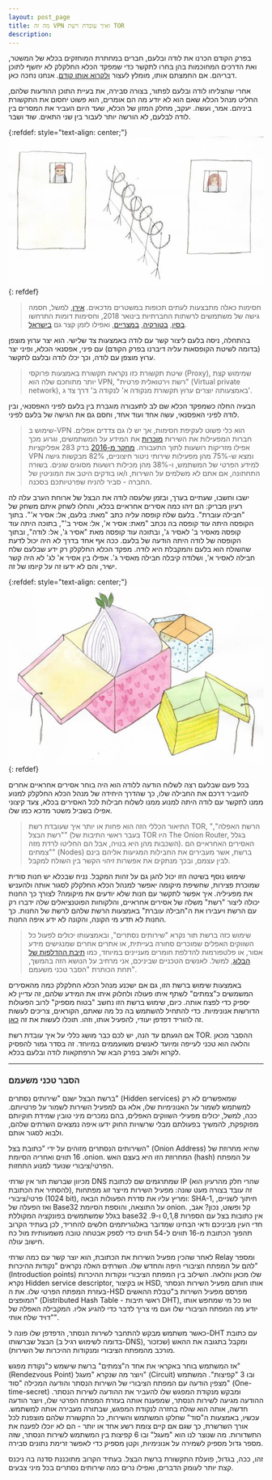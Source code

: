 ```yaml
---
layout: post_page
title: מה זה VPN ואיך עובדת רשת TOR
description: 
---
```


בפרק הקודם הכרנו את לודה ובלעם, חברים במחתרת המוחזקים בכלא של המשטר, ואת הדרכים המחוכמות בהן בחרו לתקשר כדי שמפקד הכלא החלקלק לא יחשף לתוכן דבריהם. אם החמצתם אותו, מומלץ לעצור [ולקרוא אותו קודם](http://tech.b48.club/2018/01/27/how-https-works.html). אנחנו נחכה כאן.

אחרי שהצליחו לודה ובלעם לפתור, בצורה סבירה, את בעיית התוכן ההודעות שלהם, החליט מנהל הכלא שאם הוא לא יודע מה הם אומרים, הוא פשוט יחסום את התקשורת ביניהם. אמר, ועשה. יעקב, מחלק המזון של הכלא, שעד היום העביר את המסרים בין לודה לבלעם, לא הורשה יותר לעבור בין שני התאים. שוד ושבר.

{:refdef: style="text-align: center;"}
![blocked connection](/img/2018-02-04-01.jpg)
{: refdef}

> חסימות כאלה מתבצעות לעתים תכופות במשטרים מדכאים. [אירן](https://www.nytimes.com/2018/01/02/technology/iran-protests-social-media.html), למשל, חסמה גישה של משתמשים לרשתות החברתיות בינואר 2018, וחסימות דומות התרחשו [בסין](https://www.nytimes.com/2017/09/25/business/china-whatsapp-blocked.html), [בטורקיה](https://techcrunch.com/2016/11/04/turkey-blocks-social-media-again-to-stall-protests-heres-how-to-access-them/), [במצריים](https://www.theguardian.com/world/2011/jan/26/egypt-blocks-social-media-websites), ואפילו לזמן קצר גם [בישראל](https://internet-israel.com/%D7%97%D7%93%D7%A9%D7%95%D7%AA-%D7%90%D7%99%D7%A0%D7%98%D7%A8%D7%A0%D7%98/%D7%90%D7%99%D7%A8%D7%90%D7%9F-%D7%96%D7%94-%D7%9B%D7%90%D7%9F-%D7%A0%D7%98%D7%95%D7%95%D7%99%D7%96%D7%9F-%D7%97%D7%A1%D7%9E%D7%94-%D7%90%D7%AA-%D7%98%D7%9C%D7%92%D7%A8%D7%9D-%D7%90%D7%97%D7%A8/).

בהתחלה, ניסה בלעם ליצור קשר עם לודה באמצעות צד שלישי. הוא יצר ערוץ מוצפן (בדומה לשיטת הקופסאות עליה דיברנו בפרק הקודם) עם פיני, אפסנאי הכלא, ופיני יצר ערוץ מוצפן עם לודה, וכך יכלו לודה ובלעם לתקשר. 

> שיטת תקשורת כזו נקראת תקשורת באמצעות פרוקסי (Proxy), שמימוש קצת יותר מתוחכם שלה הוא VPN, "רשת וירטואלית פרטית" (Virtual private network), באמצעותה יוצרים ערוץ תקשורת מנקודה א' לנקודה ב' דרך צד ג'.

הבעיה החלה כשמפקד הכלא שם לב לתעבורה מוגברת בין בלעם לפיני האפסנאי, ובין לודה לפיני האפסנאי, עשה אחד ועוד אחד, וחסם גם את הגישה של בלעם לפיני. 

> שימוש ב-VPN הוא כלי פשוט לעקיפת חסימות, אך יש לו גם צדדים אפלים. חברות המפעילות את השירות [מוכרות](https://www.cyberscoop.com/hotspot-shield-accused-of-snooping-on-vpn-users-and-selling-data-to-advertisers/) את המידע על המשתמשים, וגרוע מכך אפילו מזריקות רושעות לתוך התעבורה. [מחקר מ-2016](https://research.csiro.au/ng/wp-content/uploads/sites/106/2016/08/paper-1.pdf) בדק 283 אפליקציות VPN ומצא ש-75% מהן מפעילות שירותי ניטור חיצוניים, 82% מבקשות גישה למידע הפרטי של המשתמש, ו-38% מהן מכילות רושעות מסוגים שונים. בשורה התחתונה, אם אתם לא משלמים על השירות, ו/או בודקים היטב את המוניטין של החברה - סביר להניח שפרטיותכם בסכנה.

ישבו וחשבו, שעתיים בערך, ובזמן שלעסה לודה את הבצל של ארוחת הערב עלה לה רעיון מבריק: הם זיהו כמה אסירים אחראיים בכלא, והחלו לשחק איתם משחק של "חבילה עוברת". בלעם שלח קופסה עליה כתב "מאת: בלעם, אל: אסיר א'". בתוך הקופסה היתה עוד קופסה בה נכתב "מאת: אסיר א', אל: אסיר ב'", בתוכה היתה עוד קופסה מאסיר ב' לאסיר ג', ובתוכה עוד קופסה מאת "אסיר ג', אל: לודה", ובתוך הקופסה של לודה היתה הודעה של בלעם. ככה אף אחד בדרך לא היה יכול לדעת שהשולח הוא בלעם והמקבלת היא לודה. מפקד הכלא החלקלק רק ידע שבלעם שלח חבילה לאסיר א', ושלודה קיבלה חבילה מאסיר ג'. אפילו בין אסיר א' לג' לא היה קשר ישיר, והם לא ידעו זה על קיומו של זה.

{:refdef: style="text-align: center;"}
![onion packages](/img/2018-02-04-02.jpg)
{: refdef}

בכל פעם שבלעם רצה לשלוח הודעה ללודה הוא היה בוחר אסירים אחראיים אחרים להעביר דרכם את החבילה שלו, כך שהדרך היחידה של מנהל הכלא החלקלק למנוע ממנו לתקשר עם לודה היתה למנוע ממנו לשלוח חבילות לכל האסירים בכלא, צעד קיצוני אפילו בשביל משטר מדכא כמו שלו.

> התיאור הכללי הזה הוא פחות או יותר איך שעובדת רשת TOR, "הרשת האפלה", "רשת הבצל" (בעבר ראשי התיבות של TOR היו The Onion Router, בגלל השכבות מהן היא בנויה, אבל הם החליטו לרדת מזה). האסירים האחראיים הם "צמתים" (Nodes) ברשת, אשר מעבירים את החבילות המגיעות אליהם בינם לבין עצמם, ובכך מנתקים את אפשרות זיהוי הקשר בין השולח למקבל.

שימוש נוסף בשיטה הזו יכול להגן גם על זהות המקבל. נניח שבכלא יש חנות סודית שמוכרת פצירות, שחשיפת מיקומה יאפשר למנהל הכלא החלקלק לסגור אותה ולהעניש את מפעיליה. איך אפשר לתקשר עם חנות שלא יודעים את מיקומה? לצורך כך החנות יכולה ליצור "רשת" משלה של אסירים אחראיים, והלקוחות הפוטנציאלים שלה ידברו רק עם הרשת ויעבירו את ה"חבילה עוברת" באמצעות הרשת שלהם לרשת של החנות. כך החנות לא תדע מי הקונה, והקונה לא ידע איפה החנות.

> שימוש כזה ברשת תור נקרא "שירותים נסתרים", ובאמצעותו יכולים לפעול כל השווקים האפלים שמוכרים סחורה בעייתית, או אתרים אחרים שמנגישים מידע אסור, או פלטפורמות להדלפת חומרים מעניינים במיוחד, כמו [תיבת ההדלפות של הבלוג](https://www.b48.club/2017/12/02/leakbox.html), למשל. לאנשים הטכניים שביניכם, אני מרחיב על הנושא הזה בהמשך, תחת הכותרת "הסבר טכני משעמם".

באמצעות שימוש ברשת הזו, גם אם ישכנע מנהל הכלא החלקלק כמה מהאסירים המשמשים כ"צמתים" לשתף איתו פעולה ולחלוק איתו את המידע שלהם, זה עדיין לא יספיק כדי לפצח אותה. כיום, שימוש ברשת הזו נחשב "בטוח מספיק" לרוב הפעולות הדורשות אנונימיות. כדי להתחיל להשתמש בה כל מה שאתם, הקוראים, צריכים לעשות זה להוריד דפדפן יעודי, להפעיל אותו, וזהו. תוכלו לעשות את זה [כאן](https://www.torproject.org/download/download-easy.html.en).

אם הגעתם עד הנה, יש לכם כבר מושג כללי על איך עובדת רשת TOR. ההסבר מכאן והלאה הוא טכני לעייפה ומיועד לאנשים משועממים במיוחד. זה בסדר גמור להפסיק לקרוא ולשוב בפרק הבא של הרפתקאות לודה ובלעם בכלא.

---

### הסבר טכני משעמם

ברשת הבצל ישנם "שירותים נסתרים" (Hidden services) שמאפשרים לא רק למשתמש לשמור על האנונימיות שלו, אלא גם למפעיל השירות לשמור על פרטיותם. ככה, למשל, יכולים מפעילי השווקים האפלים, בהם נמכרים מיני טובין שמידת חוקיותם מפוקפקת, להמשיך בפעולתם מבלי שרשויות החוק ידעו איפה נמצאים השרתים שלהם, ולבוא לסגור אותם. 

השירותים הנסתרים מזוהים על ידי "כתובת בצל" (Onion Address) שהיא מחרוזת של 16 תווים ואחריה הסיומת .onion. המחרוזת הזו היא בעצם האש (hash) על המפתח הפרטי/ציבורי שנועד למנוע התחזות.

מכיוון שברשת תור אין שרתי DNS שמתרגמים שם לכתובת IP (שהרי חלק מהרעיון הוא להסתיר את הכתובת), זה עובד בצורה מעט שונה: מפעיל השירות מייצר זוג מפתחות פרטי/ציבורי (1024 bit), ומריץ עליו את סדרת הפעולות הבאה: SHA-1, חיתוך לשניים, ואז הפעלה של Base32 על התוצאה, והוספת הסיומת onion. קל ופשוט, נכון? אגב, בגלל שמשתמשים בפונקציה המקוללת base32 אין כתובות בצל עם הספרות 0,1,8 ו-9. חדי העין מביניכם ודאי הבחינו שמדובר באלגוריתמים חלשים להחריד, לכן בעתיד הקרוב תהפוך הכתובת מ-16 תווים ל-54 תווים כדי לספק אבטחה טובה משמעותית מול כח חישוב עולה.

לאחר שהכין מפעיל השירות את הכתובת, הוא יוצר קשר עם כמה שרתי Relay ומספר להם על המפתח הציבורי היפה והחדש שלו. השרתים האלה נקראים "נקודות ההיכרות" (Introduction points) שלו מכאן והלאה. השילוב בין המפתח הציבורי ונקודות ההיכרות נקרא Hidden service descriptor, או בקיצור HSD, אותו חותם מפעיל השירות הנסתר בעזרת המפתח הפרטי שלו. את ה-HSD מפרסם מפעיל השירות ב"טבלת ההאשים המופצים" (Distributed Hash Table - ראשי תיבות DHT), ואז כל מי שמחפש אותו יודע מה המפתח הציבורי שלו ועם מי צריך לדבר כדי להגיע אליו. המקבילה האפלה של "דויד שלח אותי".

כאשר משתמש מבקש להתחבר לשירות הנסתר, הדפדפן שלו פונה ל-DHT עם כתובת הבצל שברשותו (בדומה לשימוש רגיל ב-DNS), ומקבל בתגובה את ההאש (שכזכור מורכב מהמפתח הציבורי ומנקודות ההיכרות של השירות). 

אז המשתמש בוחר באקראי את אחד ה"צמתים" ברשת שישמש כ"נקודת מפגש" (Rendezvous Point) ויוצר מה שנקרא "מעגל" (Circuit) ובו 3 "קפיצות". המשתמש מצפין הודעה עם המפתח הציבורי של השירות הנסתר והודעה המכילה "סוד" (One-time-secret) ומבקש מנקודת המפגש שלו להעביר את ההודעה לשירות הנסתר. ההודעה מגיעה לשירות הנסתר, שמפענח אותה בעזרת המפתח הפרטי שלו, ויוצר הודעה חדשה, אותה הוא שולח בחזרה לנקודת המפגש, שבתורה מעבירה אותה למשתמש. עכשיו, באמצעות ה"סוד" שחלקו המשתמש והשירות, כל התקשורת שלהם מוצפנת לכל אורך השרשרת, כך שגם אם קיים צומת רשע אחד או יותר - הם לא יוכלו לפענח את התשדורות. מה שנוצר לנו הוא "מעגל" ובו 6 קפיצות בין המשתמש לשירות הנסתר, שזה מספר גדול מספיק לשמירה על אנונימיות, וקטן מספיק כדי לאפשר זרימת נתונים סבירה.

זהו, ככה, בגדול, פועלת התקשורת ברשת הבצל. בעתיד הקרוב מתוכננת סדנה בה ניכנס קצת יותר לעומק הדברים, ואפילו נרים כמה שירותים נסתרים בכל מיני צבעים.

